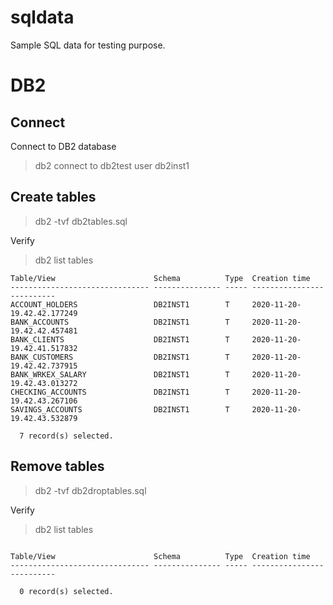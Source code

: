 # sqldata

Sample SQL data for testing purpose.

# DB2

## Connect
Connect to DB2 database

> db2 connect to db2test user db2inst1 <br>

## Create tables

> db2 -tvf db2tables.sql

Verify<br>

>db2 list tables
```
Table/View                      Schema          Type  Creation time             
------------------------------- --------------- ----- --------------------------
ACCOUNT_HOLDERS                 DB2INST1        T     2020-11-20-19.42.42.177249
BANK_ACCOUNTS                   DB2INST1        T     2020-11-20-19.42.42.457481
BANK_CLIENTS                    DB2INST1        T     2020-11-20-19.42.41.517832
BANK_CUSTOMERS                  DB2INST1        T     2020-11-20-19.42.42.737915
BANK_WRKEX_SALARY               DB2INST1        T     2020-11-20-19.42.43.013272
CHECKING_ACCOUNTS               DB2INST1        T     2020-11-20-19.42.43.267106
SAVINGS_ACCOUNTS                DB2INST1        T     2020-11-20-19.42.43.532879

  7 record(s) selected.
```

## Remove tables

> db2 -tvf db2droptables.sql<br>

Verify<br>

>db2 list tables<br>

```

Table/View                      Schema          Type  Creation time             
------------------------------- --------------- ----- --------------------------

  0 record(s) selected.
```
